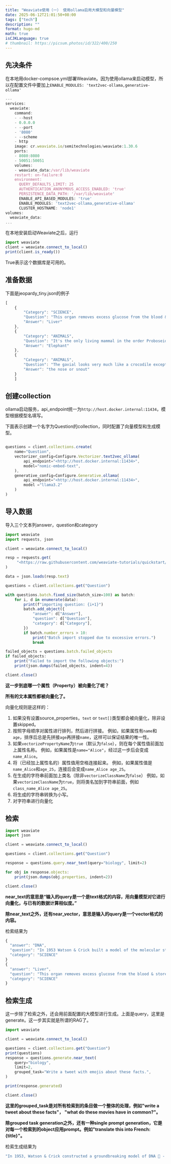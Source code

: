 ```yaml
---
title: "Weaviate使用（一） 使用ollama启用大模型和向量模型"
date: 2025-06-12T21:01:50+08:00  
tags: ["tech"]
description: ""     
format: hugo-md
math: true
isCJKLanguage: true
# thumbnail: https://picsum.photos/id/322/400/250
---
```


## 先决条件

在本地用docker-compsoe.yml部署Weaviate。因为使用ollama来启动模型，所以在配置文件中要加上`ENABLE_MODULES: 'text2vec-ollama,generative-ollama'`

```jsx
---
services:
  weaviate:
    command:
    - --host
    - 0.0.0.0
    - --port
    - '8080'
    - --scheme
    - http
    image: cr.weaviate.io/semitechnologies/weaviate:1.30.6
    ports:
    - 8080:8080
    - 50051:50051
    volumes:
    - weaviate_data:/var/lib/weaviate
    restart: on-failure:0
    environment:
      QUERY_DEFAULTS_LIMIT: 25
      AUTHENTICATION_ANONYMOUS_ACCESS_ENABLED: 'true'
      PERSISTENCE_DATA_PATH: '/var/lib/weaviate'
      ENABLE_API_BASED_MODULES: 'true'
      ENABLE_MODULES: 'text2vec-ollama,generative-ollama'
      CLUSTER_HOSTNAME: 'node1'
volumes:
  weaviate_data:
...

```

在本地安装启动Weaviate之后，运行

```jsx
import weaviate
client = weaviate.connect_to_local()
print(client.is_ready())

```

True表示这个数据库是可用的。

## 准备数据

下面是jeopardy_tiny.json的例子

```jsx
[
    {
        "Category": "SCIENCE",
        "Question": "This organ removes excess glucose from the blood & stores it as glycogen",
        "Answer": "Liver"
    },
    {
        "Category": "ANIMALS",
        "Question": "It's the only living mammal in the order Proboseidea",
        "Answer": "Elephant"
    },
    {
        "Category": "ANIMALS",
        "Question": "The gavial looks very much like a crocodile except for this bodily feature",
        "Answer": "the nose or snout"
    }
    ]

```

## 创建collection

ollama启动服务，api_endpoint统一为`http://host.docker.internal:11434`，模型根据模型名填写。

下面表示创建一个名字为Question的collection，同时配置了向量模型和生成模型。

```jsx

questions = client.collections.create(
    name="Question",
    vectorizer_config=Configure.Vectorizer.text2vec_ollama(
        api_endpoint="<http://host.docker.internal:11434>",
        model="nomic-embed-text",
    ),
    generative_config=Configure.Generative.ollama(
        api_endpoint="<http://host.docker.internal:11434>",
        model ="llama3.2"
    )
)

```

## 导入数据

导入三个文本列answer，question和category

```jsx
import weaviate
import requests, json

client = weaviate.connect_to_local()

resp = requests.get(
     "<https://raw.githubusercontent.com/weaviate-tutorials/quickstart/main/data/jeopardy_tiny.json>"
)

data = json.loads(resp.text)

questions = client.collections.get("Question")

with questions.batch.fixed_size(batch_size=100) as batch:
    for i, d in enumerate(data):
        print(f"importing question: {i+1}")
        batch.add_object({
            "answer": d["Answer"],
            "question": d["Question"],
            "category": d["Category"],
        })
        if batch.number_errors > 10:
            print("Batch import stopped due to excessive errors.")
            break

failed_objects = questions.batch.failed_objects
if failed_objects:
    print("Failed to import the following objects:")
    print(json.dumps(failed_objects, indent=4))

client.close()

```

**这一步到底哪一个属性（Property）被向量化了呢？**

**所有的文本属性都被向量化了。**

向量化规则是这样的：

1. 如果没有设置source_properties，`text` or `text[]`类型都会被向量化，除非设置skipped。
2. 按照字母顺序对属性进行排列，然后进行拼接。
例如，如果属性有`name`和`age`，排序后总是先拼接`age`再拼接`name`，这样可以保证结果的唯一性。
3. 如果`vectorizePropertyName`为`true`（默认为`false`），则在每个属性值前面加上属性名称。
例如，如果属性是`name="Alice"`，经过这一步后会变成`name_Alice`。
4. 将（已经加上属性名的）属性值用空格连接起来。
例如，如果属性值是`name_Alice`和`age_25`，连接后会变成`name_Alice age_25`。
5. 在生成的字符串前面加上类名（除非`vectorizeClassName`为`false`）
例如，如果`vectorizeClassName`为`true`，则将类名加到字符串前面，例如`class_name_Alice age_25`。
6. 将生成的字符串转换为小写。
7. 对字符串进行向量化

## 检索

```jsx
import weaviate
import json

client = weaviate.connect_to_local()

questions = client.collections.get("Question")

response = questions.query.near_text(query="biology", limit=2)

for obj in response.objects:
    print(json.dumps(obj.properties, indent=2))

client.close()

```

**near_text的意思是“输入的query是一个是text格式的内容，用向量模型对它进行向量化，与已有的数据计算相似度。”**

**除near_text之外，还有near_vector，意思是输入的query是一个vector格式的内容。**

检索结果为

```jsx
{
  "answer": "DNA",
  "question": "In 1953 Watson & Crick built a model of the molecular structure of this, the gene-carrying substance",
  "category": "SCIENCE"
}
{
  "answer": "Liver",
  "question": "This organ removes excess glucose from the blood & stores it as glycogen",
  "category": "SCIENCE"
}

```

## 检索生成

这一步除了检索之外，还会用前面配置的大模型进行生成。上面是query，这里是generate。这一步其实就是所谓的RAG了。

```jsx
import weaviate

client = weaviate.connect_to_local()

questions = client.collections.get("Question")
print(questions)
response = questions.generate.near_text(
    query="biology",
    limit=2,
    grouped_task="Write a tweet with emojis about these facts.",
)

print(response.generated)

client.close()

```

**这里的grouped_task是对所有检索到的条目做一个整体的处理，例如"write a tweet about these facts"， "what do these movies have in common?"。**

**除grouped task generation之外，还有一种single prompt generation，它是对每一个检索到的object应用prompt。例如"translate this into French:{title}"。**

检索生成结果为

```jsx
"In 1953, Watson & Crick constructed a groundbreaking model of DNA 🎯 - the genetic blueprint. And let's not forget the liver ⚖️, vital for regulating our血糖 by storing excess as glycogen! #ScienceFacts #HealthTips"

```